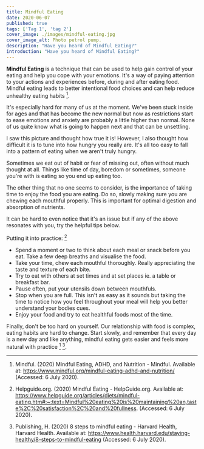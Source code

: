 ```yaml
---
title: Mindful Eating
date: 2020-06-07
published: true
tags: ['Tag 1', 'tag 2']
cover_image: ./images/mindful-eating.jpg
cover_image_alt: Photo petrol pump.
description: "Have you heard of Mindful Eating?"
introduction: "Have you heard of Mindful Eating?"
---
```

**Mindful Eating** is a technique that can be used to help gain control of your eating and help you cope with your emotions. It's a way of paying attention to your actions and experiences before, during and after eating food. Mindful eating leads to better intentional food choices and can help reduce unhealthy eating habits [<sup>1</sup>](#ref1).

It's especially hard for many of us at the moment. We've been stuck inside for ages and that has become the new normal but now as restrictions start to ease emotions and anxiety are probably a little higher than normal. None of us quite know what is going to happen next and that can be unsettling.


I saw this picture and thought how true it is! However, I also thought how difficult it is to tune into how hungry you really are.  It's all too easy to fall into a pattern of eating when we aren't truly hungry.

Sometimes we eat out of habit or fear of missing out, often without much thought at all. Things like time of day, boredom or sometimes, someone you're with is eating so you end up eating too.

The other thing that no one seems to consider, is the importance of taking time to enjoy the food you are eating. Do so, slowly making sure you are chewing each mouthful properly. This is important for optimal digestion and absorption of nutrients.

It can be hard to even notice that it's an issue but if any of the above resonates with you, try the helpful tips below.

Putting it into practice: [<sup>2</sup>](#ref2)
- Spend a moment or two to think about each meal or snack before you eat. Take a few deep breaths and visualise the food.
- Take your time, chew each mouthful thoroughly. Really appreciating the taste and texture of each bite.
- Try to eat with others at set times and at set places ie. a table or breakfast bar.
- Pause often, put your utensils down between mouthfuls.
- Stop when you are full. This isn't as easy as it sounds but taking the time to notice how you feel throughout your meal will help you better understand your bodies cues.
- Enjoy your food and try to eat healthful foods most of the time.

Finally, don't be too hard on yourself. Our relationship with food is complex, eating habits are hard to change. Start slowly, and remember that every day is a new day and like anything, mindful eating gets easier and feels more natural with practice [<sup>1</sup>](#ref1) [<sup>3</sup>](#ref3).

---

1. <a id="ref1"></a>Mindful. (2020) Mindful Eating, ADHD, and Nutrition - Mindful. Available at: https://www.mindful.org/mindful-eating-adhd-and-nutrition/ (Accessed: 6 July 2020).

2. <a id="ref2"></a>Helpguide.org. (2020) Mindful Eating - HelpGuide.org. Available at: https://www.helpguide.org/articles/diets/mindful-eating.htm#:~:text=Mindful%20eating%20is%20maintaining%20an,taste%2C%20satisfaction%2C%20and%20fullness. (Accessed: 6 July 2020).

3. <a id="ref3"></a>Publishing, H. (2020) 8 steps to mindful eating - Harvard Health, Harvard Health. Available at: https://www.health.harvard.edu/staying-healthy/8-steps-to-mindful-eating (Accessed: 6 July 2020).
